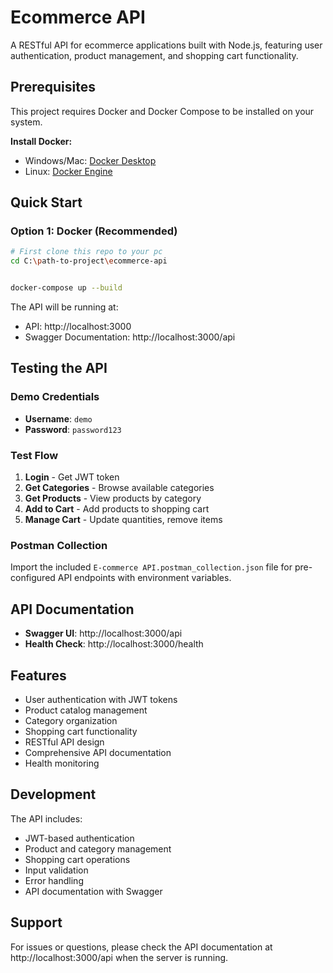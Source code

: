 # Ecommerce API

A RESTful API for ecommerce applications built with Node.js, featuring user authentication, product management, and shopping cart functionality.

## Prerequisites

This project requires Docker and Docker Compose to be installed on your system.

**Install Docker:**
- Windows/Mac: [Docker Desktop](https://www.docker.com/products/docker-desktop/)
- Linux: [Docker Engine](https://docs.docker.com/engine/install/)

## Quick Start

### Option 1: Docker (Recommended)

```bash
# First clone this repo to your pc
cd C:\path-to-project\ecommerce-api


docker-compose up --build
```

The API will be running at:
- API: http://localhost:3000
- Swagger Documentation: http://localhost:3000/api

## Testing the API

### Demo Credentials
- **Username**: `demo`
- **Password**: `password123`

### Test Flow
1. **Login** - Get JWT token
2. **Get Categories** - Browse available categories
3. **Get Products** - View products by category
4. **Add to Cart** - Add products to shopping cart
5. **Manage Cart** - Update quantities, remove items

### Postman Collection
Import the included `E-commerce API.postman_collection.json` file for pre-configured API endpoints with environment variables.

## API Documentation

- **Swagger UI**: http://localhost:3000/api
- **Health Check**: http://localhost:3000/health

## Features

- User authentication with JWT tokens
- Product catalog management
- Category organization
- Shopping cart functionality
- RESTful API design
- Comprehensive API documentation
- Health monitoring

## Development

The API includes:
- JWT-based authentication
- Product and category management
- Shopping cart operations
- Input validation
- Error handling
- API documentation with Swagger

## Support

For issues or questions, please check the API documentation at http://localhost:3000/api when the server is running.